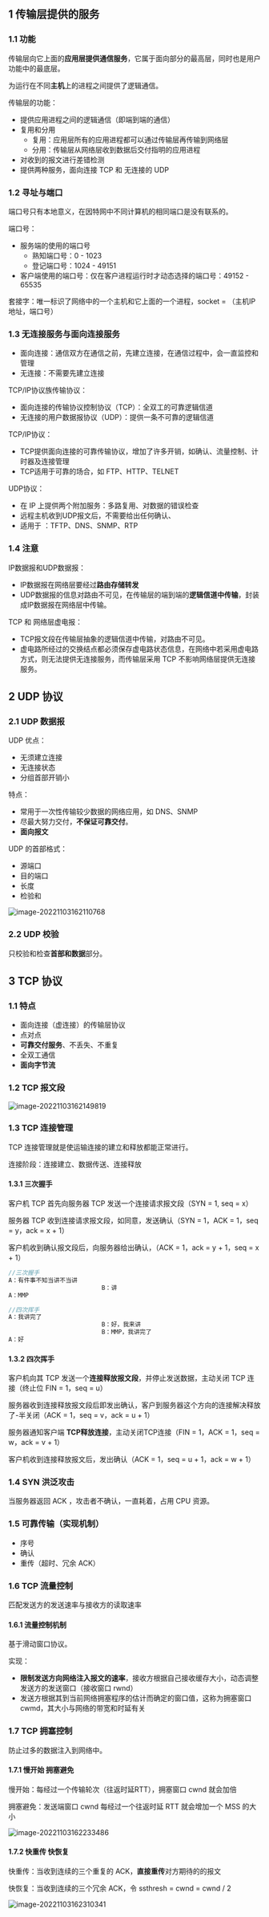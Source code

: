 ## 1 传输层提供的服务

### 1.1 功能

传输层向它上面的**应用层提供通信服务**，它属于面向部分的最高层，同时也是用户功能中的最底层。

为运行在不同**主机**上的进程之间提供了逻辑通信。

传输层的功能：

* 提供应用进程之间的逻辑通信（即端到端的通信）
* 复用和分用
  - 复用：应用层所有的应用进程都可以通过传输层再传输到网络层
  - 分用：传输层从网络层收到数据后交付指明的应用进程
* 对收到的报文进行差错检测
* 提供两种服务，面向连接 TCP 和 无连接的 UDP

### 1.2 寻址与端口

端口号只有本地意义，在因特网中不同计算机的相同端口是没有联系的。

端口号：

- 服务端的使用的端口号
  - 熟知端口号：0 - 1023
  - 登记端口号：1024 - 49151
- 客户端使用的端口号：仅在客户进程运行时才动态选择的端口号：49152 - 65535

套接字：唯一标识了网络中的一个主机和它上面的一个进程，socket = （主机IP地址，端口号）

### 1.3 无连接服务与面向连接服务 

* 面向连接：通信双方在通信之前，先建立连接，在通信过程中，会一直监控和管理
* 无连接：不需要先建立连接

TCP/IP协议族传输协议：

* 面向连接的传输协议控制协议（TCP）：全双工的可靠逻辑信道
* 无连接的用户数据报协议（UDP）：提供一条不可靠的逻辑信道

TCP/IP协议：

* TCP提供面向连接的可靠传输协议，增加了许多开销，如确认、流量控制、计时器及连接管理
* TCP适用于可靠的场合，如 FTP、HTTP、TELNET

UDP协议：

* 在 IP 上提供两个附加服务：多路复用、对数据的错误检查
* 远程主机收到UDP报文后，不需要给出任何确认、
* 适用于 ：TFTP、DNS、SNMP、RTP

### 1.4 注意

IP数据报和UDP数据报：

- IP数据报在网络层要经过**路由存储转发**
- UDP数据报的信息对路由不可见，在传输层的端到端的**逻辑信道中传输**，封装成IP数据报在网络层中传输。

TCP 和 网络层虚电报：

* TCP报文段在传输层抽象的逻辑信道中传输，对路由不可见。
* 虚电路所经过的交换结点都必须保存虚电路状态信息，在网络中若采用虚电路方式，则无法提供无连接服务，而传输层采用 TCP 不影响网络层提供无连接服务。


## 2 UDP 协议

### 2.1 UDP 数据报

UDP 优点：

* 无须建立连接
* 无连接状态
* 分组首部开销小

特点：

* 常用于一次性传输较少数据的网络应用，如 DNS、SNMP
* 尽最大努力交付，**不保证可靠交付**。
* **面向报文**

UDP 的首部格式：

* 源端口
* 目的端口
* 长度
* 检验和

![image-20221103162110768](./assets/net_udp_data.png)

### 2.2 UDP 校验

只校验和检查**首部和数据**部分。

## 3 TCP 协议

### 1.1 特点

* 面向连接（虚连接）的传输层协议
* 点对点
* **可靠交付服务**、不丢失、不重复
* 全双工通信
* **面向字节流**

### 1.2 TCP 报文段

![image-20221103162149819](./assets/net_tcp_data.png)

### 1.3 TCP 连接管理

TCP 连接管理就是使运输连接的建立和释放都能正常进行。

连接阶段：连接建立、数据传送、连接释放

#### 1.3.1 三次握手

客户机 TCP 首先向服务器 TCP 发送一个连接请求报文段（SYN = 1, seq = x）

服务器 TCP 收到连接请求报文段，如同意，发送确认（SYN = 1，ACK = 1，seq = y，ack = x + 1）

客户机收到确认报文段后，向服务器给出确认，（ACK = 1，ack = y + 1，seq = x + 1）

```java
//三次握手
A：有件事不知当讲不当讲
                          B：讲
A：MMP

//四次挥手
A：我讲完了
                          B：好，我来讲
                          B：MMP，我讲完了
A：好
```



#### 1.3.2 四次挥手

客户机向其 TCP 发送一个**连接释放报文段**，并停止发送数据，主动关闭 TCP 连接（终止位 FIN = 1，seq = u）

服务器收到连接释放报文段后即发出确认，客户到服务器这个方向的连接解决释放了-半关闭（ACK = 1，seq = v，ack = u + 1）

服务器通知客户端 **TCP释放连接**，主动关闭TCP连接（FIN = 1，ACK = 1，seq = w，ack = v + 1）

客户机收到连接释放报文后，发出确认（ACK = 1，seq = u + 1，ack = w + 1）

### 1.4 SYN 洪泛攻击

当服务器返回 ACK ，攻击者不确认，一直耗着，占用 CPU 资源。

### 1.5 可靠传输（实现机制）

* 序号
* 确认
* 重传（超时、冗余 ACK）

### 1.6 TCP 流量控制

匹配发送方的发送速率与接收方的读取速率

#### 1.6.1 流量控制机制

基于滑动窗口协议。

实现：

* **限制发送方向网络注入报文的速率**，接收方根据自己接收缓存大小，动态调整发送方的发送窗口（接收窗口 rwnd）
* 发送方根据其到当前网络拥塞程序的估计而确定的窗口值，这称为拥塞窗口 cwmd，其大小与网络的带宽和时延有关

### 1.7 TCP 拥塞控制

防止过多的数据注入到网络中。

#### 1.7.1 慢开始 拥塞避免

慢开始：每经过一个传输轮次（往返时延RTT），拥塞窗口 cwnd 就会加倍

拥塞避免：发送端窗口 cwnd 每经过一个往返时延 RTT 就会增加一个 MSS 的大小

![image-20221103162233486](./assets/net_slow_speed.png)

#### 1.7.2 快重传 快恢复



快重传：当收到连续的三个重复的 ACK，**直接重传**对方期待的的报文

快恢复：当收到连续的三个冗余 ACK，令 ssthresh = cwnd = cwnd / 2

![image-20221103162310341](./assets/net_fast_restore.png)

